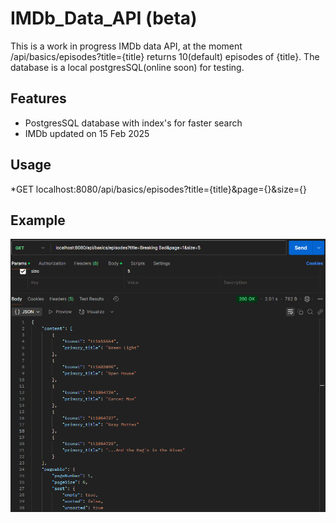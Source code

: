 # IMDb_Data_API (beta)

This is a work in progress IMDb data API, 
at the moment /api/basics/episodes?title={title} returns 10(default) episodes of {title}.
The database is a local postgresSQL(online soon) for testing.
## Features
* PostgresSQL database with index's for faster search
* IMDb updated on 15 Feb 2025

## Usage
*GET localhost:8080/api/basics/episodes?title={title}&page={}&size={}

## Example
![img.png](img.png)